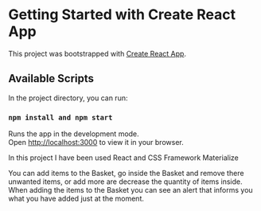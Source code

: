 # Getting Started with Create React App

This project was bootstrapped with [Create React App](https://github.com/facebook/create-react-app).

## Available Scripts

In the project directory, you can run:

### `npm install and npm start`

Runs the app in the development mode.\
Open [http://localhost:3000](http://localhost:3000) to view it in your browser.

In this project I have been used React and CSS Framework Materialize

You can add items to the Basket, go inside the Basket and remove there unwanted items,
or add more are decrease the quantity of items inside.
When adding the items to the Basket you can see an alert that informs you what you have added just at the moment.
